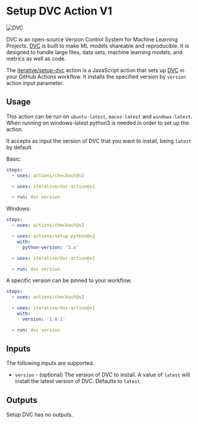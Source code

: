 # Setup DVC Action V1

![DVC](https://user-images.githubusercontent.com/414967/90146182-07d2da00-dd81-11ea-819e-cd43c330e1ee.png)

DVC is an open-source Version Control System for Machine Learning Projects.
[DVC](https://dvc.org/) is built to make ML models shareable and reproducible.
It is designed to handle large files, data sets, machine learning models, and
metrics as well as code.

The [iterative/setup-dvc](https://github.com/iterative/setup-dvc) action is a
JavaScript action that sets up [DVC](https://dvc.org/) in your GitHub Actions
workflow. It installs the specified version by `version` action input parameter.

## Usage

This action can be run on `ubuntu-latest`, `macos-latest` and `windows-latest`.
When running on windows-latest python3 is needed in order to set up the action.

It accepts as input the version of DVC that you want to install, being `latest`
by default.

Basic:

```yaml
steps:
  - uses: actions/checkout@v2

  - uses: iterative/dvc-action@v1

  - run: dvc version
```

Windows:

```yaml
steps:
  - uses: actions/checkout@v2

  - uses: actions/setup-python@v2
    with:
      python-version: '3.x'

  - uses: iterative/dvc-action@v1

  - run: dvc version
```

A specific version can be pinned to your workflow.

```yaml
steps:
  - uses: actions/checkout@v2

  - uses: iterative/dvc-action@v1
    with:
      version: '1.0.1'

  - run: dvc version
```

## Inputs

The following inputs are supported.

- `version` - (optional) The version of DVC to install. A value of `latest` will
  install the latest version of DVC. Defaults to `latest`.

## Outputs

Setup DVC has no outputs.
